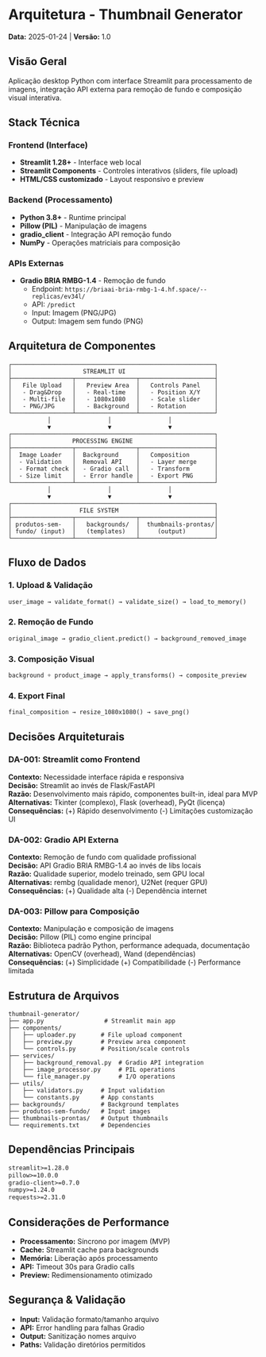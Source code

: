 # Arquitetura - Thumbnail Generator
**Data:** 2025-01-24 | **Versão:** 1.0

## Visão Geral
Aplicação desktop Python com interface Streamlit para processamento de imagens, integração API externa para remoção de fundo e composição visual interativa.

## Stack Técnica

### Frontend (Interface)
- **Streamlit 1.28+** - Interface web local
- **Streamlit Components** - Controles interativos (sliders, file upload)
- **HTML/CSS customizado** - Layout responsivo e preview

### Backend (Processamento)
- **Python 3.8+** - Runtime principal
- **Pillow (PIL)** - Manipulação de imagens
- **gradio_client** - Integração API remoção fundo
- **NumPy** - Operações matriciais para composição

### APIs Externas
- **Gradio BRIA RMBG-1.4** - Remoção de fundo
  - Endpoint: `https://briaai-bria-rmbg-1-4.hf.space/--replicas/ev34l/`
  - API: `/predict`
  - Input: Imagem (PNG/JPG)
  - Output: Imagem sem fundo (PNG)

## Arquitetura de Componentes

```
┌─────────────────────────────────────────────────────────┐
│                    STREAMLIT UI                         │
├─────────────────┬─────────────────┬─────────────────────┤
│   File Upload   │   Preview Area  │   Controls Panel    │
│   - Drag&Drop   │   - Real-time   │   - Position X/Y    │
│   - Multi-file  │   - 1080x1080   │   - Scale slider    │
│   - PNG/JPG     │   - Background  │   - Rotation        │
└─────────────────┴─────────────────┴─────────────────────┘
           │                │                │
           ▼                ▼                ▼
┌─────────────────────────────────────────────────────────┐
│                 PROCESSING ENGINE                       │
├─────────────────┬─────────────────┬─────────────────────┤
│  Image Loader   │  Background     │   Composition       │
│  - Validation   │  Removal API    │   - Layer merge     │
│  - Format check │  - Gradio call  │   - Transform       │
│  - Size limit   │  - Error handle │   - Export PNG      │
└─────────────────┴─────────────────┴─────────────────────┘
           │                │                │
           ▼                ▼                ▼
┌─────────────────────────────────────────────────────────┐
│                   FILE SYSTEM                           │
├─────────────────┬─────────────────┬─────────────────────┤
│ produtos-sem-   │   backgrounds/  │  thumbnails-prontas/│
│ fundo/ (input)  │   (templates)   │     (output)        │
└─────────────────┴─────────────────┴─────────────────────┘
```

## Fluxo de Dados

### 1. Upload & Validação
```python
user_image → validate_format() → validate_size() → load_to_memory()
```

### 2. Remoção de Fundo
```python
original_image → gradio_client.predict() → background_removed_image
```

### 3. Composição Visual
```python
background + product_image → apply_transforms() → composite_preview
```

### 4. Export Final
```python
final_composition → resize_1080x1080() → save_png()
```

## Decisões Arquiteturais

### DA-001: Streamlit como Frontend
**Contexto:** Necessidade interface rápida e responsiva  
**Decisão:** Streamlit ao invés de Flask/FastAPI  
**Razão:** Desenvolvimento mais rápido, componentes built-in, ideal para MVP  
**Alternativas:** Tkinter (complexo), Flask (overhead), PyQt (licença)  
**Consequências:** (+) Rápido desenvolvimento (-) Limitações customização UI

### DA-002: Gradio API Externa
**Contexto:** Remoção de fundo com qualidade profissional  
**Decisão:** API Gradio BRIA RMBG-1.4 ao invés de libs locais  
**Razão:** Qualidade superior, modelo treinado, sem GPU local  
**Alternativas:** rembg (qualidade menor), U2Net (requer GPU)  
**Consequências:** (+) Qualidade alta (-) Dependência internet

### DA-003: Pillow para Composição
**Contexto:** Manipulação e composição de imagens  
**Decisão:** Pillow (PIL) como engine principal  
**Razão:** Biblioteca padrão Python, performance adequada, documentação  
**Alternativas:** OpenCV (overhead), Wand (dependências)  
**Consequências:** (+) Simplicidade (+) Compatibilidade (-) Performance limitada

## Estrutura de Arquivos

```
thumbnail-generator/
├── app.py                 # Streamlit main app
├── components/
│   ├── uploader.py       # File upload component
│   ├── preview.py        # Preview area component
│   └── controls.py       # Position/scale controls
├── services/
│   ├── background_removal.py  # Gradio API integration
│   ├── image_processor.py     # PIL operations
│   └── file_manager.py        # I/O operations
├── utils/
│   ├── validators.py     # Input validation
│   └── constants.py      # App constants
├── backgrounds/          # Background templates
├── produtos-sem-fundo/   # Input images
├── thumbnails-prontas/   # Output thumbnails
└── requirements.txt      # Dependencies
```

## Dependências Principais

```txt
streamlit>=1.28.0
pillow>=10.0.0
gradio-client>=0.7.0
numpy>=1.24.0
requests>=2.31.0
```

## Considerações de Performance

- **Processamento:** Síncrono por imagem (MVP)
- **Cache:** Streamlit cache para backgrounds
- **Memória:** Liberação após processamento
- **API:** Timeout 30s para Gradio calls
- **Preview:** Redimensionamento otimizado

## Segurança & Validação

- **Input:** Validação formato/tamanho arquivo
- **API:** Error handling para falhas Gradio
- **Output:** Sanitização nomes arquivo
- **Paths:** Validação diretórios permitidos